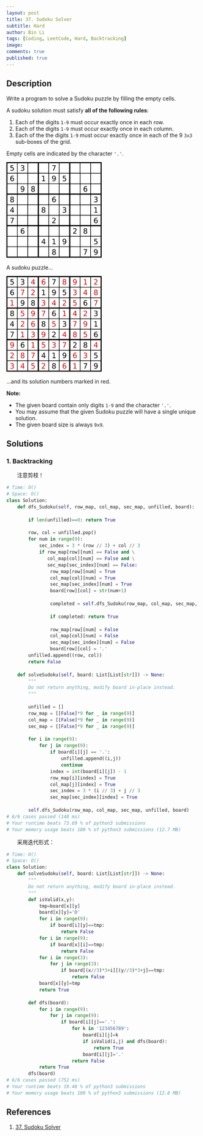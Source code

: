 ```yaml
---
layout: post
title: 37. Sudoku Solver
subtitle: Hard
author: Bin Li
tags: [Coding, LeetCode, Hard, Backtracking]
image: 
comments: true
published: true
---
```


## Description

Write a program to solve a Sudoku puzzle by filling the empty cells.

A sudoku solution must satisfy **all of the following rules**:

1. Each of the digits `1-9` must occur exactly once in each row.
2. Each of the digits `1-9` must occur exactly once in each column.
3. Each of the the digits `1-9` must occur exactly once in each of the 9 `3x3` sub-boxes of the grid.

Empty cells are indicated by the character `'.'`.

![](/img/media/15762009519564.jpg)


A sudoku puzzle...

![](/img/media/15762008060740.jpg)

...and its solution numbers marked in red.

**Note:**

- The given board contain only digits `1-9` and the character `'.'`.
- You may assume that the given Sudoku puzzle will have a single unique solution.
- The given board size is always `9x9`.

## Solutions
### 1. Backtracking
　　注意剪枝！


```python
# Time: O()
# Space: O()
class Solution:
    def dfs_Sudoku(self, row_map, col_map, sec_map, unfilled, board):
        
        if len(unfilled)==0: return True
        
        row, col = unfilled.pop()
        for num in range(9):
            sec_index = 3 * (row // 3) + col // 3
            if row_map[row][num] == False and \
               col_map[col][num] == False and \
               sec_map[sec_index][num] == False:
                row_map[row][num] = True
                col_map[col][num] = True
                sec_map[sec_index][num] = True
                board[row][col] = str(num+1)
                
                completed = self.dfs_Sudoku(row_map, col_map, sec_map, unfilled, board)
                
                if completed: return True
                
                row_map[row][num] = False
                col_map[col][num] = False
                sec_map[sec_index][num] = False
                board[row][col] = '.'
        unfilled.append((row, col))
        return False
    
    def solveSudoku(self, board: List[List[str]]) -> None:
        """
        Do not return anything, modify board in-place instead.
        """
        
        unfilled = []
        row_map = [[False]*9 for _ in range(9)]
        col_map = [[False]*9 for _ in range(9)]
        sec_map = [[False]*9 for _ in range(9)]
        
        for i in range(9):
            for j in range(9):
                if board[i][j] == '.': 
                    unfilled.append((i,j))
                    continue
                index = int(board[i][j]) - 1
                row_map[i][index] = True
                col_map[j][index] = True
                sec_index = 3 * (i // 3) + j // 3
                sec_map[sec_index][index] = True
        
        self.dfs_Sudoku(row_map, col_map, sec_map, unfilled, board)
# 6/6 cases passed (148 ms)
# Your runtime beats 73.69 % of python3 submissions
# Your memory usage beats 100 % of python3 submissions (12.7 MB)
```



　　采用迭代形式：
```python
# Time: O()
# Space: O()
class Solution:
    def solveSudoku(self, board: List[List[str]]) -> None:
        """
        Do not return anything, modify board in-place instead.
        """
        def isValid(x,y):
            tmp=board[x][y]
            board[x][y]='D'
            for i in range(9):
                if board[i][y]==tmp: 
                    return False
            for i in range(9):
                if board[x][i]==tmp: 
                    return False
            for i in range(3):
                for j in range(3):
                    if board[(x//3)*3+i][(y//3)*3+j]==tmp: 
                        return False
            board[x][y]=tmp
            return True
        
        def dfs(board):
            for i in range(9):
                for j in range(9):
                    if board[i][j]=='.':
                        for k in '123456789':
                            board[i][j]=k
                            if isValid(i,j) and dfs(board):
                                return True
                            board[i][j]='.'
                        return False
            return True
        dfs(board)
# 6/6 cases passed (752 ms)
# Your runtime beats 19.48 % of python3 submissions
# Your memory usage beats 100 % of python3 submissions (12.8 MB)
```




## References
1. [37. Sudoku Solver](https://leetcode.com/problems/sudoku-solver)